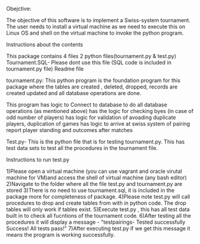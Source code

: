 Obejctive: 
 

The objective of this software is to implement a Swiss-system tournament. The user needs to install a virtual machine as we need to execute this on Linux OS and shell on the virtual machine to invoke the python program. 


Instructions about the contents 

This package contains 4 files 
	2 python files(tournament.py & test.py)
	Tournament.SQL- Please dont use this file (SQL code is included in tournament.py file)
	Readme file  

tournament.py: This python program is the foundation program for this package where the tables are created , deleted, dropped, records are created updated and all database operations are done.

This program has logic to 
Connect to database
to do all database operations (as mentioned above)
has the logic for checking byes (in case of odd number of players)
has logic for validation of avoading duplicate players, duplication of games
has logic to arrive at swiss system of pairing
report player standing and outcomes after matches


Test.py- This is the python file that is for testing tournament.py. This has test data sets to test all the procedures in the tournament file.


Instructions to run test.py
 
1)Please open a virtual machine (you can use vagrant and oracle virutal machine for VM)and access the shell of virtual machine (any bash editor)
2)Navigate to the folder where all the file test.py and tournament.py are stored
3)There is no need to use tournament.sql, it is included in the package more for completeness of package.
4)Please note test.py will call procedures to drop and create tables from with in python code. The drop tables will only work if tables exist.
5)Execute test.py , this has all test data built in to check all fucntions of the tournament code.
6)After testing all the procedures it will display a message - "testpairings- Tested successfully Success!  All tests pass!"
7)After executing test.py if we get this message it means the program is working successfully.
 
